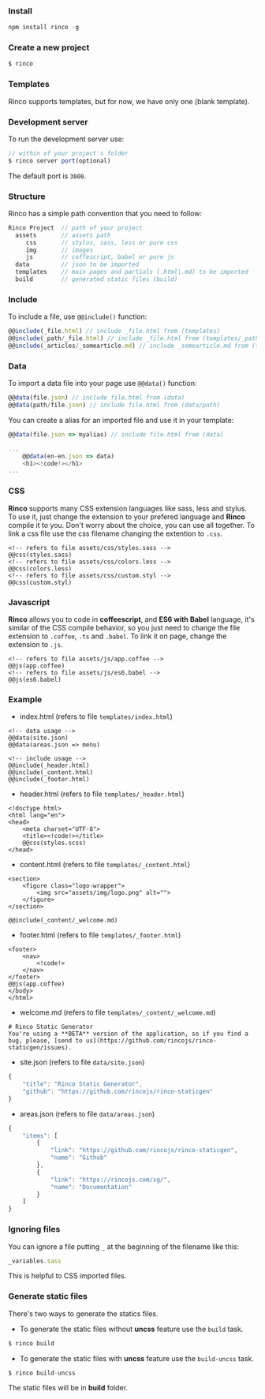 <a name="install"></a>
### Install
```javascript
npm install rinco -g
```

<a name="new"></a>
### Create a new project
```javascript
$ rinco
```

<a name="template"></a>
### Templates

Rinco supports templates, but for now, we have only one (blank template).

<a name="server"></a>
### Development server

To run the development server use:

```javascript
// within of your project's folder
$ rinco server port(optional)
```
The default port is <code>3000</code>.

<a name="structure"></a>
### Structure

Rinco has a simple path convention that you need to follow:

```javascript
Rinco Project  // path of your project
  assets       // assets path
     css       // stylus, sass, less or pure css
     img       // images
     js        // coffescript, babel or pure js
  data         // json to be imported
  templates    // main pages and partials (.html|.md) to be imported
  build        // generated static files (build)
```

<a name="include"></a>
### Include

To include a file, use <code>@@include()</code> function:

```javascript
@@include(_file.html) // include _file.html from (templates)
@@include(_path/_file.html) // include _file.html from (templates/_path)
@@include(_articles/_somearticle.md) // include _somearticle.md from (templates/_articles)
```

<a name="data"></a>
### Data

To import a data file into your page use <code>@@data()</code> function:

```javascript
@@data(file.json) // include file.html from (data)
@@data(path/file.json) // include file.html from (data/path)
```

You can create a alias for an imported file and use it in your template:
```javascript
@@data(file.json => myalias) // include file.html from (data)
```

```javascript
...
	@@data(en-en.json => data)
	<h1><!code!></h1>
...
```


<a name="css"></a>
### CSS

**Rinco** supports many CSS extension languages like sass, less and stylus. To use it, just change the extension to your prefered language and **Rinco** compile it to you. Don't worry about the choice, you can use all together.
To link a css file use the css filename changing the extention to <code>.css</code>.

```markup
<!-- refers to file assets/css/styles.sass -->
@@css(styles.sass)
<!-- refers to file assets/css/colors.less -->
@@css(colors.less)
<!-- refers to file assets/css/custom.styl -->
@@css(custom.styl)
```


<a name="javascript"></a>
### Javascript

**Rinco** allows you to code in **coffeescript**, and **ES6 with Babel** language, it's similar of the CSS compile behavior, so you just need to change the file extension to <code>.coffee</code>, <code>.ts</code> and <code>.babel</code>. To link it on page, change the extension to <code>.js</code>.

```markup
<!-- refers to file assets/js/app.coffee -->
@@js(app.coffee)
<!-- refers to file assets/js/es6.babel -->
@@js(es6.babel)
```

<a name="example"></a>
### Example

- index.html (refers to file <code>templates/index.html</code>)

```markup
<!-- data usage -->
@@data(site.json)
@@data(areas.json => menu)

<!-- include usage -->
@@include(_header.html)
@@include(_content.html)
@@include(_footer.html)

```
- header.html (refers to file <code>templates/_header.html</code>)


```markup
<!doctype html>
<html lang="en">
<head>
	<meta charset="UTF-8">
	<title><!code!></title>
	@@css(styles.scss)
</head>

```

- content.html (refers to file <code>templates/_content.html</code>)

```markup
<section>
    <figure class="logo-wrapper">
        <img src="assets/img/logo.png" alt="">
    </figure>
</section>

@@include(_content/_welcome.md)

```
- footer.html (refers to file <code>templates/_footer.html</code>)

```markup
<footer>
    <nav>
        <!code!>
    </nav>
</footer>
@@js(app.coffee)
</body>
</html>
```
- welcome&#46;md (refers to file <code>templates/_content/_welcome.md</code>)

```markup
# Rinco Static Generator
You're using a **BETA** version of the application, so if you find a bug, please, [send to us](https://github.com/rincojs/rinco-staticgen/issues).
```
- site.json (refers to file <code>data/site.json</code>)

```javascript
{
	"title": "Rinco Static Generator",
	"github": "https://github.com/rincojs/rinco-staticgen"
}

```

- areas.json (refers to file <code>data/areas.json</code>)

```javascript
{
	"items": [
		{
			"link": "https://github.com/rincojs/rinco-staticgen",
			"name": "Github"
		},
		{
			"link": "https://rincojs.com/sg/",
			"name": "Documentation"
		}
	]
}
```
<a name="ignorefiles"></a>
### Ignoring files
You can ignore a file putting <code>_</code> at the beginning of the filename like this:
```javascript
_variables.sass
```
This is helpful to CSS imported files.

<a name="build"></a>
### Generate static files
There's two ways to generate the statics files.

- To generate the static files without **uncss** feature use the <code>build</code> task.

```javascript
$ rinco build
```
- To generate the static files with **uncss** feature use the <code>build-uncss</code> task.

```javascript
$ rinco build-uncss
```
The static files will be in **build** folder.
